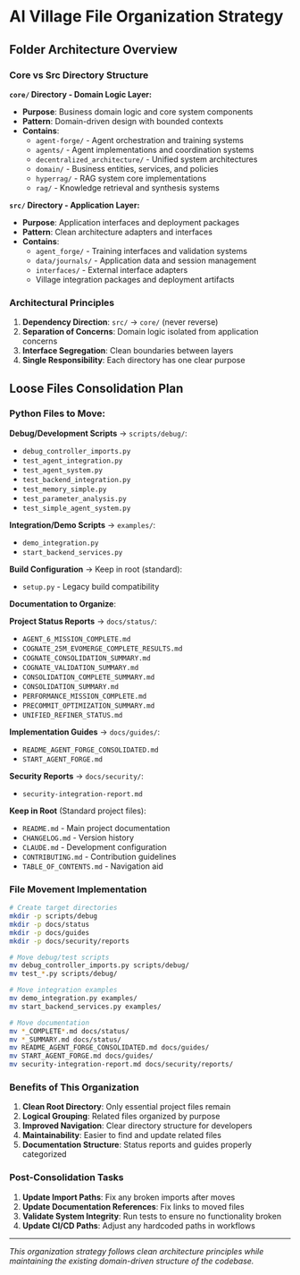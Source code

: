 # AI Village File Organization Strategy

## Folder Architecture Overview

### Core vs Src Directory Structure

**`core/` Directory - Domain Logic Layer:**
- **Purpose**: Business domain logic and core system components
- **Pattern**: Domain-driven design with bounded contexts
- **Contains**:
  - `agent-forge/` - Agent orchestration and training systems
  - `agents/` - Agent implementations and coordination systems
  - `decentralized_architecture/` - Unified system architectures
  - `domain/` - Business entities, services, and policies
  - `hyperrag/` - RAG system core implementations
  - `rag/` - Knowledge retrieval and synthesis systems

**`src/` Directory - Application Layer:**
- **Purpose**: Application interfaces and deployment packages
- **Pattern**: Clean architecture adapters and interfaces
- **Contains**:
  - `agent_forge/` - Training interfaces and validation systems
  - `data/journals/` - Application data and session management
  - `interfaces/` - External interface adapters
  - Village integration packages and deployment artifacts

### Architectural Principles

1. **Dependency Direction**: `src/` → `core/` (never reverse)
2. **Separation of Concerns**: Domain logic isolated from application concerns
3. **Interface Segregation**: Clean boundaries between layers
4. **Single Responsibility**: Each directory has one clear purpose

## Loose Files Consolidation Plan

### Python Files to Move:

**Debug/Development Scripts** → `scripts/debug/`:
- `debug_controller_imports.py`
- `test_agent_integration.py`
- `test_agent_system.py`
- `test_backend_integration.py`
- `test_memory_simple.py`
- `test_parameter_analysis.py`
- `test_simple_agent_system.py`

**Integration/Demo Scripts** → `examples/`:
- `demo_integration.py`
- `start_backend_services.py`

**Build Configuration** → Keep in root (standard):
- `setup.py` - Legacy build compatibility

**Documentation to Organize**:

**Project Status Reports** → `docs/status/`:
- `AGENT_6_MISSION_COMPLETE.md`
- `COGNATE_25M_EVOMERGE_COMPLETE_RESULTS.md`
- `COGNATE_CONSOLIDATION_SUMMARY.md`
- `COGNATE_VALIDATION_SUMMARY.md`
- `CONSOLIDATION_COMPLETE_SUMMARY.md`
- `CONSOLIDATION_SUMMARY.md`
- `PERFORMANCE_MISSION_COMPLETE.md`
- `PRECOMMIT_OPTIMIZATION_SUMMARY.md`
- `UNIFIED_REFINER_STATUS.md`

**Implementation Guides** → `docs/guides/`:
- `README_AGENT_FORGE_CONSOLIDATED.md`
- `START_AGENT_FORGE.md`

**Security Reports** → `docs/security/`:
- `security-integration-report.md`

**Keep in Root** (Standard project files):
- `README.md` - Main project documentation
- `CHANGELOG.md` - Version history
- `CLAUDE.md` - Development configuration
- `CONTRIBUTING.md` - Contribution guidelines
- `TABLE_OF_CONTENTS.md` - Navigation aid

### File Movement Implementation

```bash
# Create target directories
mkdir -p scripts/debug
mkdir -p docs/status
mkdir -p docs/guides
mkdir -p docs/security/reports

# Move debug/test scripts
mv debug_controller_imports.py scripts/debug/
mv test_*.py scripts/debug/

# Move integration examples
mv demo_integration.py examples/
mv start_backend_services.py examples/

# Move documentation
mv *_COMPLETE*.md docs/status/
mv *_SUMMARY.md docs/status/
mv README_AGENT_FORGE_CONSOLIDATED.md docs/guides/
mv START_AGENT_FORGE.md docs/guides/
mv security-integration-report.md docs/security/reports/
```

### Benefits of This Organization

1. **Clean Root Directory**: Only essential project files remain
2. **Logical Grouping**: Related files organized by purpose
3. **Improved Navigation**: Clear directory structure for developers
4. **Maintainability**: Easier to find and update related files
5. **Documentation Structure**: Status reports and guides properly categorized

### Post-Consolidation Tasks

1. **Update Import Paths**: Fix any broken imports after moves
2. **Update Documentation References**: Fix links to moved files
3. **Validate System Integrity**: Run tests to ensure no functionality broken
4. **Update CI/CD Paths**: Adjust any hardcoded paths in workflows

---

*This organization strategy follows clean architecture principles while maintaining the existing domain-driven structure of the codebase.*
